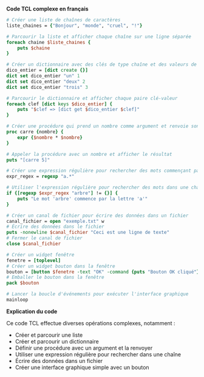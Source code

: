 **Code TCL complexe en français**

```tcl
# Créer une liste de chaînes de caractères
liste_chaines = {"Bonjour", "monde", "cruel", "!"}

# Parcourir la liste et afficher chaque chaîne sur une ligne séparée
foreach chaine $liste_chaines {
    puts $chaine
}

# Créer un dictionnaire avec des clés de type chaîne et des valeurs de type entier
dico_entier = [dict create {}]
dict set dico_entier "un" 1
dict set dico_entier "deux" 2
dict set dico_entier "trois" 3

# Parcourir le dictionnaire et afficher chaque paire clé-valeur
foreach clef [dict keys $dico_entier] {
    puts "$clef => [dict get $dico_entier $clef]"
}

# Créer une procédure qui prend un nombre comme argument et renvoie son carré
proc carre {nombre} {
    expr {$nombre * $nombre}
}

# Appeler la procédure avec un nombre et afficher le résultat
puts "[carre 5]"

# Créer une expression régulière pour rechercher des mots commençant par un "a"
expr_regex = regexp "a.*"

# Utiliser l'expression régulière pour rechercher des mots dans une chaîne
if {[regexp $expr_regex "arbre"] != {}] {
    puts "Le mot 'arbre' commence par la lettre 'a'"
}

# Créer un canal de fichier pour écrire des données dans un fichier
canal_fichier = open "exemple.txt" w
# Écrire des données dans le fichier
puts -nonewline $canal_fichier "Ceci est une ligne de texte"
# Fermer le canal de fichier
close $canal_fichier

# Créer un widget fenêtre
fenetre = [toplevel]
# Créer un widget bouton dans la fenêtre
bouton = [button $fenetre -text "OK" -command {puts "Bouton OK cliqué"}]
# Emballer le bouton dans la fenêtre
pack $bouton

# Lancer la boucle d'événements pour exécuter l'interface graphique
mainloop
```

**Explication du code**

Ce code TCL effectue diverses opérations complexes, notamment :

* Créer et parcourir une liste
* Créer et parcourir un dictionnaire
* Définir une procédure avec un argument et la renvoyer
* Utiliser une expression régulière pour rechercher dans une chaîne
* Écrire des données dans un fichier
* Créer une interface graphique simple avec un bouton